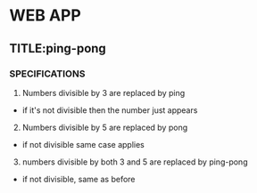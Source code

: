 # WEB APP
## TITLE:ping-pong
### SPECIFICATIONS
1. Numbers divisible by 3 are replaced by ping
  - if it's not divisible then the number just appears
2. Numbers divisible by 5 are replaced by pong
  - if not divisible same case applies
3. numbers divisible by both 3 and 5 are replaced by ping-pong
  - if not divisible, same as before
